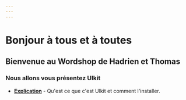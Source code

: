 ```yaml
---
---
---
```


# Bonjour à tous et à toutes

## Bienvenue au Wordshop de Hadrien et Thomas

### Nous allons vous présentez Ulkit

- __[Explication](https://docs.google.com/presentation/d/1ePlkLwS9Ew6DiZe_D98PFSBxpbx93JIVX8h5atwk-Dg/edit?usp=sharing)__ - Qu'est ce que c'est Ulkit et comment l'installer.

